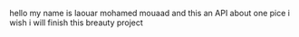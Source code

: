 hello my name is laouar mohamed mouaad and this an API about one pice i wish i will finish this breauty project



